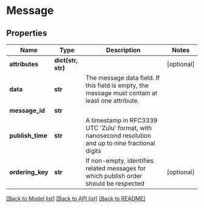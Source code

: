 # Message

## Properties
Name | Type | Description | Notes
------------ | ------------- | ------------- | -------------
**attributes** | **dict(str, str)** |  | [optional] 
**data** | **str** | The message data field. If this field is empty, the message must contain at least one attribute. | 
**message_id** | **str** |  | 
**publish_time** | **str** | A timestamp in RFC3339 UTC &#x27;Zulu&#x27; format, with nanosecond resolution and up to nine fractional digits | 
**ordering_key** | **str** | If non-empty, identifies related messages for which publish order should be respected | [optional] 

[[Back to Model list]](../README.md#documentation-for-models) [[Back to API list]](../README.md#documentation-for-api-endpoints) [[Back to README]](../README.md)

